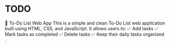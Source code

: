 # TODO
📝 To-Do List Web App  This is a simple and clean To-Do List web application built using HTML, CSS, and JavaScript. It allows users to:  ✅ Add tasks ✅ Mark tasks as completed ✅ Delete tasks ✅ Keep their daily tasks organized .
